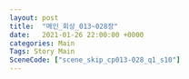 ```yaml
---
layout: post
title:  "메인_회상_013~028장"
date:   2021-01-26 22:00:00 +0000
categories: Main
Tags: Story Main
SceneCode: ["scene_skip_cp013-028_q1_s10"]
---
```

